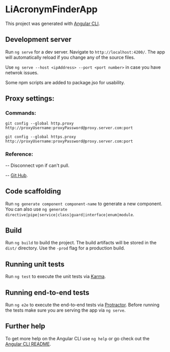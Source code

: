 # LiAcronymFinderApp

This project was generated with [Angular CLI](https://github.com/angular/angular-cli).

## Development server

Run `ng serve` for a dev server. Navigate to `http://localhost:4200/`. The app will automatically reload if you change any of the source files.

Use `ng serve --host <ipAddress> --port <port number>` in case you have netwrok issues.
  
Some npm scripts are added to package.jso for usability.

## Proxy settings:

### Commands:

`git config --global http.proxy http://proxyUsername:proxyPassword@proxy.server.com:port`

`git config --global https.proxy http://proxyUsername:proxyPassword@proxy.server.com:port`

### Reference:
-- Disconnect vpn if can't pull.

-- [Git Hub](https://gist.github.com/evantoli/f8c23a37eb3558ab8765).

## Code scaffolding

Run `ng generate component component-name` to generate a new component. You can also use `ng generate directive|pipe|service|class|guard|interface|enum|module`.

## Build

Run `ng build` to build the project. The build artifacts will be stored in the `dist/` directory. Use the `-prod` flag for a production build.

## Running unit tests

Run `ng test` to execute the unit tests via [Karma](https://karma-runner.github.io).

## Running end-to-end tests

Run `ng e2e` to execute the end-to-end tests via [Protractor](http://www.protractortest.org/).
Before running the tests make sure you are serving the app via `ng serve`.

## Further help

To get more help on the Angular CLI use `ng help` or go check out the [Angular CLI README](https://github.com/angular/angular-cli/blob/master/README.md).
